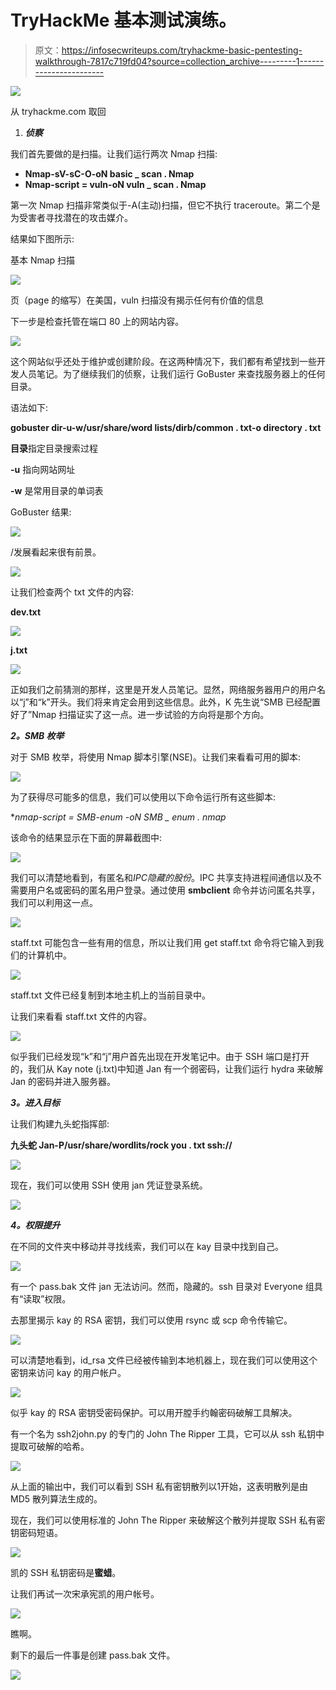 # TryHackMe 基本测试演练。

> 原文：<https://infosecwriteups.com/tryhackme-basic-pentesting-walkthrough-7817c719fd04?source=collection_archive---------1----------------------->

![](img/9a5a8aaec1cc8787ea2b0892da767fac.png)

从 tryhackme.com 取回

1.  ***侦察***

我们首先要做的是扫描。让我们运行两次 Nmap 扫描:

*   **Nmap-sV-sC-O<IP-addr>-oN basic _ scan . Nmap**
*   **Nmap-script = vuln<IP-addr>-oN vuln _ scan . Nmap**

第一次 Nmap 扫描非常类似于-A(主动)扫描，但它不执行 traceroute。第二个是为受害者寻找潜在的攻击媒介。

结果如下图所示:

基本 Nmap 扫描

![](img/627e4887a77528900585fa29994f82ca.png)

页（page 的缩写）在美国，vuln 扫描没有揭示任何有价值的信息

下一步是检查托管在端口 80 上的网站内容。

![](img/6f9a3ae0a1e0d35c111fe539d9c98b39.png)

这个网站似乎还处于维护或创建阶段。在这两种情况下，我们都有希望找到一些开发人员笔记。为了继续我们的侦察，让我们运行 GoBuster 来查找服务器上的任何目录。

语法如下:

**gobuster dir-u<URL>-w/usr/share/word lists/dirb/common . txt-o directory . txt**

**目录**指定目录搜索过程

**-u** 指向网站网址

**-w** 是常用目录的单词表

GoBuster 结果:

![](img/3e18a86be5ea170595720f83c6cd8f30.png)

/发展看起来很有前景。

![](img/a8849782ee425baafad5c10e893c810d.png)

让我们检查两个 txt 文件的内容:

**dev.txt**

![](img/b974ddaa54bdfc23be192790ba723485.png)

**j.txt**

![](img/1c511cb0c7d912e530c1cbe0d3b2d3bb.png)

正如我们之前猜测的那样，这里是开发人员笔记。显然，网络服务器用户的用户名以“j”和“k”开头。我们将来肯定会用到这些信息。此外，K 先生说“SMB 已经配置好了”Nmap 扫描证实了这一点。进一步试验的方向将是那个方向。

***2。SMB 枚举***

对于 SMB 枚举，将使用 Nmap 脚本引擎(NSE)。让我们来看看可用的脚本:

![](img/283f2bd4aa4c1f62236ac6899c5de7bd.png)

为了获得尽可能多的信息，我们可以使用以下命令运行所有这些脚本:

**nmap-script = SMB-enum *<IP-addr>-oN SMB _ enum . nmap**

该命令的结果显示在下面的屏幕截图中:

![](img/0ddf00b664c66ce9cb492e277880ae64.png)

我们可以清楚地看到，有匿名和$IPC 隐藏的股份。$IPC 共享支持进程间通信以及不需要用户名或密码的匿名用户登录。通过使用 **smbclient** 命令并访问匿名共享，我们可以利用这一点。

![](img/8c00a90ed4d1807479abcb5b3797d95a.png)

staff.txt 可能包含一些有用的信息，所以让我们用 get staff.txt 命令将它输入到我们的计算机中。

![](img/883ded45717909d2f80a83e974b56cf9.png)

staff.txt 文件已经复制到本地主机上的当前目录中。

让我们来看看 staff.txt 文件的内容。

![](img/43fdd83ff9ee550a0a6e16a6a7ca2781.png)

似乎我们已经发现“k”和“j”用户首先出现在开发笔记中。由于 SSH 端口是打开的，我们从 Kay note (j.txt)中知道 Jan 有一个弱密码，让我们运行 hydra 来破解 Jan 的密码并进入服务器。

***3。进入目标***

让我们构建九头蛇指挥部:

**九头蛇 Jan-P/usr/share/wordlits/rock you . txt ssh://<IP-addr>**

![](img/1eea5e1c19172aef42ea2e7b875bb9a1.png)

现在，我们可以使用 SSH 使用 jan 凭证登录系统。

![](img/38e499282b04aac3628cc3906aa25e35.png)

***4。权限提升***

在不同的文件夹中移动并寻找线索，我们可以在 kay 目录中找到自己。

![](img/5f1db33f7ae350bfc9d3ed3348d46f2d.png)

有一个 pass.bak 文件 jan 无法访问。然而，隐藏的。ssh 目录对 Everyone 组具有“读取”权限。

去那里揭示 kay 的 RSA 密钥，我们可以使用 rsync 或 scp 命令传输它。

![](img/6d4a713f29deb7a46e87d343bdf147bd.png)

可以清楚地看到，id_rsa 文件已经被传输到本地机器上，现在我们可以使用这个密钥来访问 kay 的用户帐户。

![](img/2c4f960169d14beaefb8482f63ddc6e8.png)

似乎 kay 的 RSA 密钥受密码保护。可以用开膛手约翰密码破解工具解决。

有一个名为 ssh2john.py 的专门的 John The Ripper 工具，它可以从 ssh 私钥中提取可破解的哈希。

![](img/d4d9b42fa1892617c91efe1c62e6259f.png)

从上面的输出中，我们可以看到 SSH 私有密钥散列以$1$开始，这表明散列是由 MD5 散列算法生成的。

现在，我们可以使用标准的 John The Ripper 来破解这个散列并提取 SSH 私有密钥密码短语。

![](img/f3dd2bdfcffd0d3494e2303ddd66a6c7.png)

凯的 SSH 私钥密码是**蜜蜡**。

让我们再试一次宋承宪凯的用户帐号。

![](img/1f5cd38bcf675afd55b744e12a07755b.png)

瞧啊。

剩下的最后一件事是创建 pass.bak 文件。

![](img/ed0e0ecc91340f31ca2721251a3276f9.png)